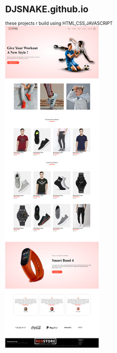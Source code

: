 # DJSNAKE.github.io
these projects r build using HTML,CSS,JAVASCRIPT
![alt text](https://github.com/kartikeyjangir/DJSNAKE.github.io/blob/master/screencapture-file-C-Users-kanaram-Desktop-project-redstore-index-html-2021-01-06-12_55_50.png)
